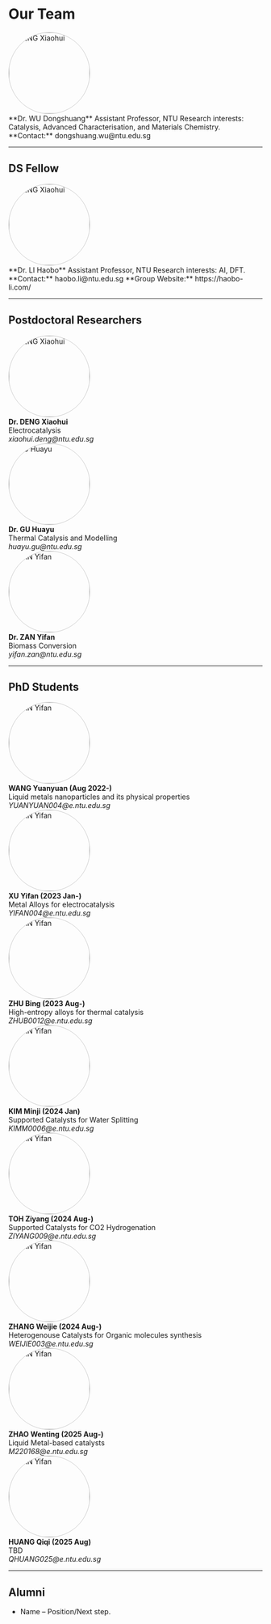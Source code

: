 # Our Team
<div class="person-card">
  <img src="assets/people/deng.jpg" alt="DENG Xiaohui" width="160" style="border-radius: 50%; border: 1px solid #ccc;"><br>
**Dr. WU Dongshuang**  
Assistant Professor, NTU  
Research interests: Catalysis, Advanced Characterisation, and Materials Chemistry.  
**Contact:** dongshuang.wu@ntu.edu.sg


---
## DS Fellow
<div class="person-card">
  <img src="assets/people/deng.jpg" alt="DENG Xiaohui" width="160" style="border-radius: 50%; border: 1px solid #ccc;"><br>
**Dr. LI Haobo**  
Assistant Professor, NTU  
Research interests: AI, DFT.  
**Contact:** haobo.li@ntu.edu.sg  
**Group Website:** https://haobo-li.com/

---
## Postdoctoral Researchers
<div class="person-card">
  <img src="assets/people/deng.jpg" alt="DENG Xiaohui" width="160" style="border-radius: 50%; border: 1px solid #ccc;"><br>
  <strong>Dr. DENG Xiaohui</strong><br>
  Electrocatalysis<br>
  <em>xiaohui.deng@ntu.edu.sg</em>
</div>

<div class="person-card">
  <img src="assets/people/gu.jpg" alt="GU Huayu" width="160" style="border-radius: 50%; border: 1px solid #ccc;"><br>
  <strong>Dr. GU Huayu</strong><br>
  Thermal Catalysis and Modelling<br>
  <em>huayu.gu@ntu.edu.sg</em>
</div>

<div class="person-card">
  <img src="assets/people/zan.jpg" alt="ZAN Yifan" width="160" style="border-radius: 50%; border: 1px solid #ccc;"><br>
  <strong>Dr. ZAN Yifan</strong><br>
  Biomass Conversion<br>
  <em>yifan.zan@ntu.edu.sg</em>
</div>

---
 
## PhD Students
<div class="person-card">
  <img src="assets/people/zan.jpg" alt="ZAN Yifan" width="160" style="border-radius: 50%; border: 1px solid #ccc;"><br>
  <strong>WANG Yuanyuan (Aug 2022-)</strong><br>
  Liquid metals nanoparticles and its physical properties<br>
  <em>YUANYUAN004@e.ntu.edu.sg</em>
</div>

<div class="person-card">
  <img src="assets/people/zan.jpg" alt="ZAN Yifan" width="160" style="border-radius: 50%; border: 1px solid #ccc;"><br>
  <strong>XU Yifan (2023 Jan-)</strong><br>
  Metal Alloys for electrocatalysis<br>
  <em>YIFAN004@e.ntu.edu.sg</em>
</div>

<div class="person-card">
  <img src="assets/people/zan.jpg" alt="ZAN Yifan" width="160" style="border-radius: 50%; border: 1px solid #ccc;"><br>
  <strong>ZHU Bing (2023 Aug-)</strong><br>
  High-entropy alloys for thermal catalysis<br>
  <em>ZHUB0012@e.ntu.edu.sg</em>
</div>

<div class="person-card">
  <img src="assets/people/zan.jpg" alt="ZAN Yifan" width="160" style="border-radius: 50%; border: 1px solid #ccc;"><br>
  <strong>KIM Minji (2024 Jan)</strong><br>
  Supported Catalysts for Water Splitting<br>
  <em>KIMM0006@e.ntu.edu.sg</em>
</div>

<div class="person-card">
  <img src="assets/people/zan.jpg" alt="ZAN Yifan" width="160" style="border-radius: 50%; border: 1px solid #ccc;"><br>
  <strong>TOH Ziyang (2024 Aug-)</strong><br>
  Supported Catalysts for CO2 Hydrogenation<br>
  <em>ZIYANG009@e.ntu.edu.sg</em>
</div>

<div class="person-card">
  <img src="assets/people/zan.jpg" alt="ZAN Yifan" width="160" style="border-radius: 50%; border: 1px solid #ccc;"><br>
  <strong>ZHANG Weijie (2024 Aug-)</strong><br>
 Heterogenouse Catalysts for Organic molecules synthesis<br>
  <em>WEIJIE003@e.ntu.edu.sg</em>
</div>

<div class="person-card">
  <img src="assets/people/zan.jpg" alt="ZAN Yifan" width="160" style="border-radius: 50%; border: 1px solid #ccc;"><br>
  <strong>ZHAO Wenting (2025 Aug-)</strong><br>
 Liquid Metal-based catalysts<br>
  <em>M220168@e.ntu.edu.sg</em>
</div>

<div class="person-card">
  <img src="assets/people/zan.jpg" alt="ZAN Yifan" width="160" style="border-radius: 50%; border: 1px solid #ccc;"><br>
  <strong>HUANG Qiqi (2025 Aug)</strong><br>
  TBD<br>
  <em>QHUANG025@e.ntu.edu.sg</em>
</div>



---

## Alumni
- Name – Position/Next step.
